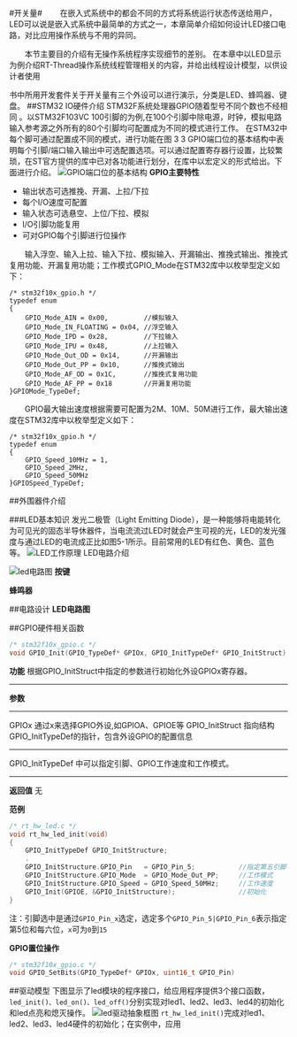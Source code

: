 #开关量#
&emsp;&emsp;在嵌入式系统中的都会不同的方式将系统运行状态传送给用户，LED可以说是嵌入式系统中最简单的方式之一，本章简单介绍如何设计LED接口电路，对比应用操作系统与不用的异同。

&emsp;&emsp;本节主要目的介绍有无操作系统程序实现细节的差别。
在本章中以LED显示为例介绍RT-Thread操作系统线程管理相关的内容，并给出线程设计模型，以供设计者使用

书中所用开发套件关于开关量有三个外设可以进行演示，分类是LED、蜂鸣器、键盘。
##STM32 IO硬件介绍
STM32F系统处理器GPIO随着型号不同个数也不经相同 。以STM32F103VC 100引脚的为例,在100个引脚中除电源，时钟，模拟电路输入参考源之外所有的80个引脚均可配置成为不同的模式进行工作。
在STM32中每个脚可通过配置成不同的模式，进行功能在图 3 3 GPIO端口位的基本结构中表明每个引脚/端口输入输出中可选配置选项。可以通过配置寄存器行设置，比较繁琐，在ST官方提供的库中已对各功能进行划分，在库中以宏定义的形式给出。下面进行介绍。
![GPIO端口位的基本结构](/figures/ch03-gpio-bit.png)
**GPIO主要特性**

+ 输出状态可选推挽、开漏、上拉/下拉
+ 每个I/O速度可配置
+ 输入状态可选悬空、上位/下拉、模拟
+ I/O引脚功能复用
+ 可对GPIO每个引脚进行位操作


&emsp;&emsp;输入浮空、输入上拉、输入下拉、模拟输入、开漏输出、推挽式输出、推挽式复用功能、开漏复用功能；工作模式GPIO_Mode在STM32库中以枚举型定义如下：
~~~{.c}
/* stm32f10x_gpio.h */
typedef enum
{ 
	GPIO_Mode_AIN = 0x00,         //模拟输入
	GPIO_Mode_IN_FLOATING = 0x04, //浮空输入
	GPIO_Mode_IPD = 0x28,         //下拉输入
    GPIO_Mode_IPU = 0x48,         //上拉输入
    GPIO_Mode_Out_OD = 0x14,      //开漏输出
    GPIO_Mode_Out_PP = 0x10,      //推挽式输出
    GPIO_Mode_AF_OD = 0x1C,       //推挽式复用功能
    GPIO_Mode_AF_PP = 0x18        //开漏复用功能
}GPIOMode_TypeDef;
~~~
&emsp;&emsp;GPIO最大输出速度根据需要可配置为2M、10M、50M进行工作，最大输出速度在STM32库中以枚举型定义如下：
~~~{.c}
/* stm32f10x_gpio.h */
typedef enum
{ 
    GPIO_Speed_10MHz = 1,
    GPIO_Speed_2MHz, 
    GPIO_Speed_50MHz
}GPIOSpeed_TypeDef;

~~~
##外围器件介绍

###LED基本知识
发光二极管（Light Emitting Diode），是一种能够将电能转化为可见光的固态半导休器件，当电流流过LED时就会产生可视的光，LED的发光强度与通过LED的电流成正比如图5-1所示。目前常用的LED有红色、黄色、蓝色等。
![LED工作原理](/figures/led.png)
LED电路介绍

![led电路图](/figures/led-sch.png)
**按键**

**蜂鸣器**

##电路设计
**LED电路图**



##GPIO硬件相关函数
```c
/* stm32f10x_gpio.c */
void GPIO_Init(GPIO_TypeDef* GPIOx, GPIO_InitTypeDef* GPIO_InitStruct)
```
**功能** 
根据GPIO_InitStruct中指定的参数进行初始化外设GPIOx寄存器。
************
**参数**
**************************
GPIOx		        通过x来选择GPIO外设,如GPIOA、GPIOE等
GPIO_InitStruct 	指向结构GPIO_InitTypeDef的指针，包含外设GPIO的配置信息
*********************
GPIO_InitTypeDef    中可以指定引脚、GPIO工作速度和工作模式。
********************************
**返回值**  无

**范例**
```c
/* rt_hw_led.c */
void rt_hw_led_init(void)
{
    GPIO_InitTypeDef GPIO_InitStructure;
    .
    GPIO_InitStructure.GPIO_Pin   = GPIO_Pin_5;       	  //指定第五引脚
    GPIO_InitStructure.GPIO_Mode  = GPIO_Mode_Out_PP;     //工作模式
    GPIO_InitStructure.GPIO_Speed = GPIO_Speed_50MHz;     //工作速度
    GPIO_Init(GPIOE, &GPIO_InitStructure);           	  //初始化
}
```
注：引脚选中是通过`GPIO_Pin_x`选定，选定多个`GPIO_Pin_5|GPIO_Pin_6`表示指定第5位和每六位，`x`可为`0`到`15`
 
**GPIO置位操作**
```c
/* stm32f10x_gpio.c */
void GPIO_SetBits(GPIO_TypeDef* GPIOx, uint16_t GPIO_Pin)
```
##驱动模型
下图显示了led模块的程序接口，给应用程序提供3个接口函数，`led_init()、led_on()、led_off()`分别实现对led1、led2、led3、led4的初始化和led点亮和熄灭操作。
![led驱动抽象框图](/figures/led-control-mode.png)
`rt_hw_led_init()`完成对led1、led2、led3、led4硬件的初始化；在实例中，应用

